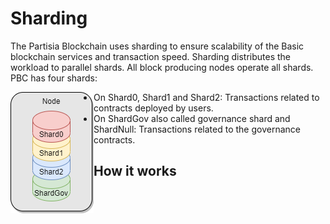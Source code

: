 # Sharding 
The Partisia Blockchain uses sharding to ensure scalability of the Basic blockchain
services and transaction speed. Sharding distributes the workload to parallel shards.
All block producing nodes operate all shards. 
PBC has four shards:

<img style="float: left;" src="Sharding.png">

- On Shard0, Shard1 and Shard2: Transactions related to contracts deployed by users.
- On ShardGov also called governance shard and ShardNull: Transactions related to the governance contracts. 

## How it works 



